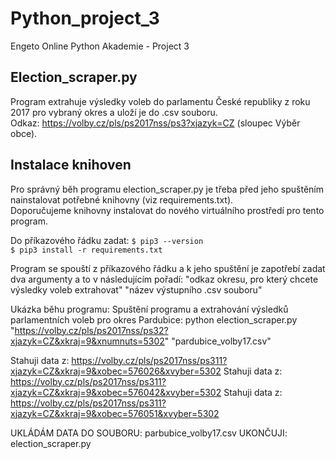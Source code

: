 # Python_project_3
Engeto Online Python Akademie - Project 3

## Election_scraper.py 
Program extrahuje výsledky voleb do parlamentu České republiky z roku 2017 pro vybraný okres a uloží je do .csv souboru.  
Odkaz: https://volby.cz/pls/ps2017nss/ps3?xjazyk=CZ (sloupec Výběr obce).

## Instalace knihoven
Pro správný běh programu election_scraper.py je třeba před jeho spuštěním nainstalovat potřebné knihovny (viz requirements.txt).  
Doporučujeme knihovny instalovat do nového virtuálního prostředí pro tento program.  
>
Do příkazového řádku zadat:
`$ pip3 --version`  
`$ pip3 install -r requirements.txt`

Program se spouští z příkazového řádku a k jeho spuštění je zapotřebí zadat dva argumenty a to v následujícím pořadí: 
"odkaz okresu, pro který chcete výsledky voleb extrahovat" "název výstupního .csv souboru"

Ukázka běhu programu:
Spuštění programu a extrahování výsledků parlamentních voleb pro okres Pardubice: 
python election_scraper.py "https://volby.cz/pls/ps2017nss/ps32?xjazyk=CZ&xkraj=9&xnumnuts=5302" "pardubice_volby17.csv"

Stahuji data z: https://volby.cz/pls/ps2017nss/ps311?xjazyk=CZ&xkraj=9&xobec=576026&xvyber=5302
Stahuji data z: https://volby.cz/pls/ps2017nss/ps311?xjazyk=CZ&xkraj=9&xobec=576042&xvyber=5302
Stahuji data z: https://volby.cz/pls/ps2017nss/ps311?xjazyk=CZ&xkraj=9&xobec=576051&xvyber=5302

UKLÁDÁM DATA DO SOUBORU: parbubice_volby17.csv
UKONČUJI: election_scraper.py
